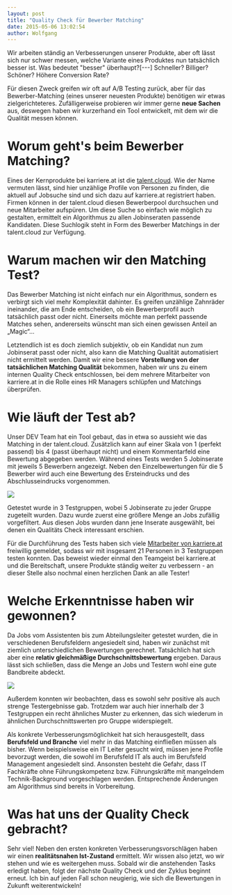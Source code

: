 ```yaml
---
layout: post
title: "Quality Check für Bewerber Matching"
date: 2015-05-06 13:02:54
author: Wolfgang
---
```

Wir arbeiten ständig an Verbesserungen unserer Produkte, aber oft lässt sich nur schwer messen, welche Variante eines Produktes nun tatsächlich besser ist. Was bedeutet "besser" überhaupt?[---] Schneller? Billiger? Schöner? Höhere Conversion Rate?

Für diesen Zweck greifen wir oft auf A/B Testing zurück, aber für das Bewerber-Matching (eines unserer neuesten Produkte) benötigen wir etwas zielgerichteteres. Zufälligerweise probieren wir immer gerne __neue Sachen__ aus, deswegen haben wir kurzerhand ein Tool entwickelt, mit dem wir die Qualität messen können.

# Worum geht's beim Bewerber Matching?

Eines der Kernprodukte bei karriere.at ist die [talent.cloud](http://www.karriere.at/hr/talent-cloud). Wie der Name vermuten lässt, sind hier unzählige Profile von Personen zu finden, die aktuell auf Jobsuche sind und sich dazu auf karriere.at registriert haben.
Firmen können in der talent.cloud diesen Bewerberpool durchsuchen und neue Mitarbeiter aufspüren. Um diese Suche so einfach wie möglich zu gestalten, ermittelt ein Algorithmus zu allen Jobinseraten passende Kandidaten. Diese Suchlogik steht in Form des Bewerber Matchings in der talent.cloud zur Verfügung.

# Warum machen wir den Matching Test?

Das Bewerber Matching ist nicht einfach nur ein Algorithmus, sondern es verbirgt sich viel mehr Komplexität dahinter. Es greifen unzählige Zahnräder ineinander, die am Ende entscheiden, ob ein Bewerberprofil auch tatsächlich passt oder nicht. Einerseits möchte man perfekt passende Matches sehen, andererseits wünscht man sich einen gewissen Anteil an „Magic“...

Letztendlich ist es doch ziemlich subjektiv, ob ein Kandidat nun zum Jobinserat passt oder nicht, also kann die Matching Qualität automatisiert nicht ermittelt werden. Damit wir eine bessere __Vorstellung von der tatsächlichen Matching Qualität__ bekommen, haben wir uns zu einem internen Quality Check entschlossen, bei dem mehrere Mitarbeiter von karriere.at in die Rolle eines HR Managers schlüpfen und Matchings überprüfen.

# Wie läuft der Test ab?

Unser DEV Team hat ein Tool gebaut, das in etwa so aussieht wie das Matching in der talent.cloud. Zusätzlich kann auf einer Skala von 1 (perfekt passend) bis 4 (passt überhaupt nicht) und einem Kommentarfeld eine Bewertung abgegeben werden. Während eines Tests werden 5 Jobinserate mit jeweils 5 Bewerbern angezeigt. Neben den Einzelbewertungen für die 5 Bewerber wird auch eine Bewertung des Ersteindrucks und des Abschlusseindrucks vorgenommen.

![](//kcdn.at/dev-blog/images/quality-check-bewerber-matching/matching-test-tool.png)

Getestet wurde in 3 Testgruppen, wobei 5 Jobinserate zu jeder Gruppe zugeteilt wurden. Dazu wurde zuerst eine größere Menge an Jobs zufällig vorgefiltert. Aus diesen Jobs wurden dann jene Inserate ausgewählt, bei denen ein Qualitäts Check interessant erschien.

Für die Durchführung des Tests haben sich viele [Mitarbeiter von karriere.at](http://www.karriere.at/recruiting/team) freiwillig gemeldet, sodass wir mit insgesamt 21 Personen in 3 Testgruppen testen konnten. Das beweist wieder einmal den Teamgeist bei karriere.at und die Bereitschaft, unsere Produkte ständig weiter zu verbessern - an dieser Stelle also nochmal einen herzlichen Dank an alle Tester!

# Welche Erkenntnisse haben wir gewonnen?

Da Jobs vom Assistenten bis zum Abteilungsleiter getestet wurden, die in verschiedenen Berufsfeldern angesiedelt sind, haben wir zunächst mit ziemlich unterschiedlichen Bewertungen gerechnet. Tatsächlich hat sich aber eine __relativ gleichmäßige Durchschnittsbewertung__ ergeben. Daraus lässt sich schließen, dass die Menge an Jobs und Testern wohl eine gute Bandbreite abdeckt.

![](//kcdn.at/dev-blog/images/quality-check-bewerber-matching/matching_test_outcome.png)

Außerdem konnten wir beobachten, dass es sowohl sehr positive als auch strenge Testergebnisse gab. Trotzdem war auch hier innerhalb der 3 Testgruppen ein recht ähnliches Muster zu erkennen, das sich wiederum in ähnlichen Durchschnittswerten pro Gruppe widerspiegelt.

Als konkrete Verbesserungsmöglichkeit hat sich herausgestellt, dass __Berufsfeld und Branche__ viel mehr in das Matching einfließen müssen als bisher. Wenn beispielsweise ein IT Leiter gesucht wird, müssen jene Profile bevorzugt werden, die sowohl im Berufsfeld IT als auch im Berufsfeld Management angesiedelt sind. Ansonsten besteht die Gefahr, dass IT Fachkräfte ohne Führungskompetenz bzw. Führungskräfte mit mangelndem Technik-Background vorgeschlagen werden. Entsprechende Änderungen am Algorithmus sind bereits in Vorbereitung.

# Was hat uns der Quality Check gebracht?

Sehr viel! Neben den ersten konkreten Verbesserungsvorschlägen haben wir einen __realitätsnahen Ist-Zustand__ ermittelt. Wir wissen also jetzt, wo wir stehen und wie es weitergehen muss. Sobald wir die anstehenden Tasks erledigt haben, folgt der nächste Quality Check und der Zyklus beginnt erneut. Ich bin auf jeden Fall schon neugierig, wie sich die Bewertungen in Zukunft weiterentwickeln!